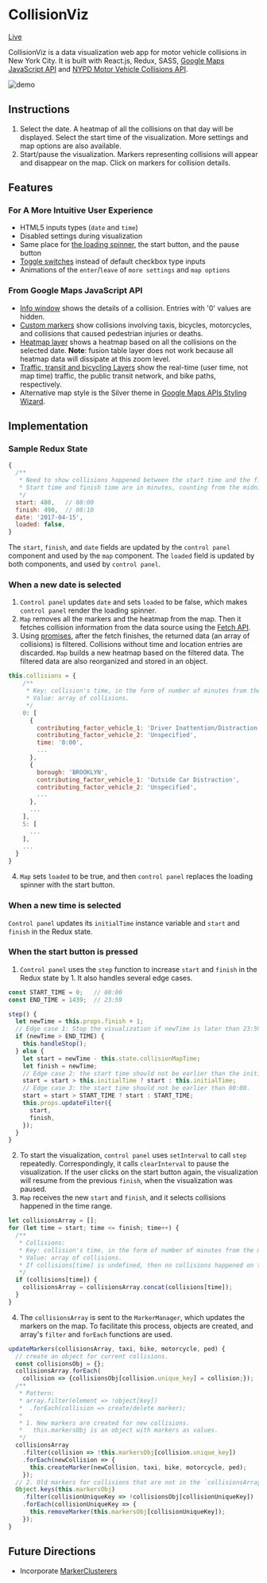 # CollisionViz
[Live](https://davidfeng.us/CollisionViz)

CollisionViz is a data visualization web app for motor vehicle collisions in New York City. It is built with React.js, Redux, SASS, [Google Maps JavaScript API](https://developers.google.com/maps/documentation/javascript/) and [NYPD Motor Vehicle Collisions API](https://dev.socrata.com/foundry/data.cityofnewyork.us/qiz3-axqb).

![demo](assets/images/demo.gif)

## Instructions
1. Select the date. A heatmap of all the collisions on that day will be displayed. Select the start time of the visualization. More settings and map options are also available.
2. Start/pause the visualization. Markers representing collisions will appear and disappear on the map. Click on markers for collision details.

## Features
### For A More Intuitive User Experience
* HTML5 inputs types (`date` and `time`)
* Disabled settings during visualization
* Same place for [the loading spinner](https://loading.io/), the start button, and the pause button
* [Toggle switches](https://www.w3schools.com/howto/howto_css_switch.asp) instead of default checkbox type inputs
* Animations of the `enter`/`leave` of `more settings` and `map options`

### From Google Maps JavaScript API
* [Info window](https://developers.google.com/maps/documentation/javascript/infowindows) shows the details of a collision. Entries with '0' values are hidden.
* [Custom markers](https://developers.google.com/maps/documentation/javascript/custom-markers) show collisions involving taxis, bicycles, motorcycles, and collisions that caused pedestrian injuries or deaths.
* [Heatmap layer](https://developers.google.com/maps/documentation/javascript/heatmaplayer) shows a heatmap based on all the collisions on the selected date. **Note**: fusion table layer does not work because all heatmap data will dissipate at this zoom level.
* [Traffic, transit and bicycling Layers](https://developers.google.com/maps/documentation/javascript/trafficlayer) show the real-time (user time, not map time) traffic, the public transit network, and bike paths, respectively.
* Alternative map style is the Silver theme in [Google Maps APIs Styling Wizard](https://mapstyle.withgoogle.com/).

## Implementation
### Sample Redux State
```javascript
{
  /**
   * Need to show collisions happened between the start time and the finish time.
   * Start time and finish time are in minutes, counting from the midnight.
   */
  start: 480,   // 08:00
  finish: 490,  // 08:10
  date: '2017-04-15',
  loaded: false,
}
```
The `start`, `finish`, and `date` fields are updated by the `control panel` component and used by the `map` component. The `loaded` field is updated by both components, and used by `control panel`.

### When a new date is selected
1. `Control panel` updates `date` and sets `loaded` to be false, which makes `control panel` render the loading spinner.
2. `Map` removes all the markers and the heatmap from the map. Then it fetches collision information from the data source using the [Fetch API](https://developer.mozilla.org/en-US/docs/Web/API/Fetch_API).
3. Using [promises](https://developer.mozilla.org/en-US/docs/Web/JavaScript/Reference/Global_Objects/Promise), after the fetch finishes, the returned data (an array of collisions) is filtered. Collisions without time and location entries are discarded. `Map` builds a new heatmap based on the filtered data. The filtered data are also reorganized and stored in an object.
```javascript
this.collisions = {
    /**
     * Key: collision's time, in the form of number of minutes from the midnight.
     * Value: array of collisions.
     */
    0: [
      {
        contributing_factor_vehicle_1: 'Driver Inattention/Distraction',
        contributing_factor_vehicle_2: 'Unspecified',
        time: '0:00',
        ...
      },
      {
        borough: 'BROOKLYN',
        contributing_factor_vehicle_1: 'Outside Car Distraction',
        contributing_factor_vehicle_2: 'Unspecified',
        ...
      },
      ...
    ],
    5: [
      ...
    ],
    ...
  }
}
```
4. `Map` sets `loaded` to be true, and then `control panel` replaces the loading spinner with the start button.

### When a new time is selected
`Control panel` updates its `initialTime` instance variable and `start` and `finish` in the Redux state.

### When the start button is pressed
1. `Control panel` uses the `step` function to increase `start` and `finish` in the Redux state by 1. It also handles several edge cases.
```javascript
const START_TIME = 0;   // 00:00
const END_TIME = 1439;  // 23:59

step() {
  let newTime = this.props.finish + 1;
  // Edge case 1: Stop the visualization if newTime is later than 23:59.
  if (newTime > END_TIME) {
    this.handleStop();
  } else {
    let start = newTime - this.state.collisionMapTime;
    let finish = newTime;
    // Edge case 2: the start time should not be earlier than the initialTime.
    start = start > this.initialTime ? start : this.initialTime;
    // Edge case 3: the start time should not be earlier than 00:00.
    start = start > START_TIME ? start : START_TIME;
    this.props.updateFilter({
      start,
      finish,
    });
  }
}
```
2. To start the visualization, `control panel` uses `setInterval` to call `step` repeatedly. Correspondingly, it calls `clearInterval` to pause the visualization. If the user clicks on the start button again, the visualization will resume from the previous `finish`, when the visualization was paused.
3. `Map` receives the new `start` and `finish`, and it selects collisions happened in the time range.
```javascript
let collisionsArray = [];
for (let time = start; time <= finish; time++) {
  /**
   * Collisions:
   * Key: collision's time, in the form of number of minutes from the midnight.
   * Value: array of collisions.
   * If collisions[time] is undefined, then no collisions happened on that time.
   */
  if (collisions[time]) {
    collisionsArray = collisionsArray.concat(collisions[time]);
  }
}
```
4. The `collisionsArray` is sent to the `MarkerManager`, which updates the markers on the map. To facilitate this process, objects are created, and array's `filter` and `forEach` functions are used.
```javascript
updateMarkers(collisionsArray, taxi, bike, motorcycle, ped) {
  // create an object for current collisions.
  const collisionsObj = {};
  collisionsArray.forEach(
    collision => {collisionsObj[collision.unique_key] = collision;});
  /**
   * Pattern:
   * array.filter(element => !object[key])
   *  .forEach(collision => create/delete marker);
   *
   * 1. New markers are created for new collisions.
   *   this.markersObj is an object with markers as values.
   */
  collisionsArray
    .filter(collision => !this.markersObj[collision.unique_key])
    .forEach(newCollision => {
      this.createMarker(newCollision, taxi, bike, motorcycle, ped);
    });
  // 2. Old markers for collisions that are not in the `collisionsArray` are removed.
  Object.keys(this.markersObj)
    .filter(collisionUniqueKey => !collisionsObj[collisionUniqueKey])
    .forEach(collisionUniqueKey => {
      this.removeMarker(this.markersObj[collisionUniqueKey]);
    });
}
```

## Future Directions
* Incorporate [MarkerClusterers](https://developers.google.com/maps/documentation/javascript/marker-clustering)
